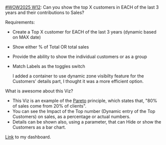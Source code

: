 [#WOW2025 W12](https://workout-wednesday.com/2025w12tab/): Can you show the top X customers in EACH of the last 3 years and their contributions to Sales?

Requirements:

- Create a Top X customer for EACH of the last 3 years (dynamic based on MAX date)
- Show either % of Total OR total sales
- Provide the ability to show the individual customers or as a group
- Match Labels as the toggles switch

  I added a container to use dynamic zone visibilty feature for the Customers' details part, I thought it was a more efficient option.

What is awesome about this Viz?
- This Viz is an example of the [Pareto](https://en.wikipedia.org/wiki/Pareto_principle) principle, which states that, "80% of sales come from 20% of clients".
- You can see the Impact of the Top number (Dynamic entry of the Top Customers) on sales, as a percentage or actual numbers.
- Details can be shown also, using a parameter, that can Hide or show the Customers as a bar chart.

[Link](https://public.tableau.com/app/profile/amira.salama/viz/WOW2025W12_17431086896460/WOW2025W12) to my dashboard.
